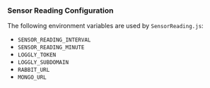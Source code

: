 ### Sensor Reading Configuration

The following environment variables are used by `SensorReading.js`:

* `SENSOR_READING_INTERVAL`
* `SENSOR_READING_MINUTE`
* `LOGGLY_TOKEN`
* `LOGGLY_SUBDOMAIN`
* `RABBIT_URL`
* `MONGO_URL`
